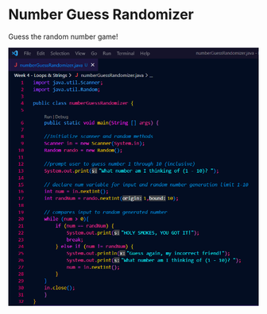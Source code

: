 # Number Guess Randomizer
 Guess the random number game!
 
![Course Banner](https://github.com/angelatackett/numberGuessRandomizer/blob/main/numberGuessRandomizer.png?raw=true)

